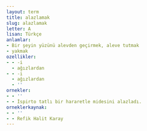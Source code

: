 ```yaml
---
layout: term
title: alazlamak
slug: alazlamak
letter: A
lisan: Türkçe
anlamlar:
- Bir şeyin yüzünü alevden geçirmek, aleve tutmak
- yakmak
ozellikler:
- - -i
  - ağızlardan
- - -i
  - ağızlardan
  - ''
ornekler:
- - ''
- - İspirto tatlı bir hararetle midesini alazladı.
orneklerkaynak:
- - ''
- - Refik Halit Karay
---
```

